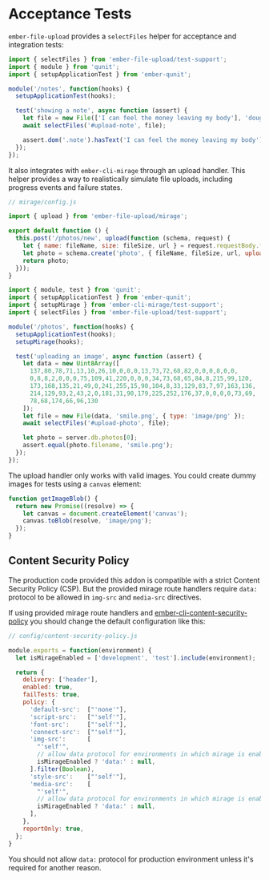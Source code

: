 # Acceptance Tests

`ember-file-upload` provides a `selectFiles` helper for acceptance and integration tests:

```javascript
import { selectFiles } from 'ember-file-upload/test-support';
import { module } from 'qunit';
import { setupApplicationTest } from 'ember-qunit';

module('/notes', function(hooks) {
  setupApplicationTest(hooks);

  test('showing a note', async function (assert) {
    let file = new File(['I can feel the money leaving my body'], 'douglas_coupland.txt', { type: 'text/plain' });
    await selectFiles('#upload-note', file);

    assert.dom('.note').hasText('I can feel the money leaving my body');
  });
});
```

It also integrates with `ember-cli-mirage` through an upload handler. This helper provides a way to realistically simulate file uploads, including progress events and failure states.

```javascript
// mirage/config.js

import { upload } from 'ember-file-upload/mirage';

export default function () {
  this.post('/photos/new', upload(function (schema, request) {
    let { name: fileName, size: fileSize, url } = request.requestBody.file;
    let photo = schema.create('photo', { fileName, fileSize, url, uploadedAt: new Date() });
    return photo;
  }));
}
```

```javascript
import { module, test } from 'qunit';
import { setupApplicationTest } from 'ember-qunit';
import { setupMirage } from 'ember-cli-mirage/test-support';
import { selectFiles } from 'ember-file-upload/test-support';

module('/photos', function(hooks) {
  setupApplicationTest(hooks);
  setupMirage(hooks);

  test('uploading an image', async function (assert) {
    let data = new Uint8Array([
      137,80,78,71,13,10,26,10,0,0,0,13,73,72,68,82,0,0,0,8,0,0,
      0,8,8,2,0,0,0,75,109,41,220,0,0,0,34,73,68,65,84,8,215,99,120,
      173,168,135,21,49,0,241,255,15,90,104,8,33,129,83,7,97,163,136,
      214,129,93,2,43,2,0,181,31,90,179,225,252,176,37,0,0,0,0,73,69,
      78,68,174,66,96,130
    ]);
    let file = new File(data, 'smile.png', { type: 'image/png' });
    await selectFiles('#upload-photo', file);

    let photo = server.db.photos[0];
    assert.equal(photo.filename, 'smile.png');
  });
});
```

The upload handler only works with valid images. You could create dummy images for tests using a `canvas` element:

```javascript
function getImageBlob() {
  return new Promise((resolve) => {
    let canvas = document.createElement('canvas');
    canvas.toBlob(resolve, 'image/png');
  });
}
```

## Content Security Policy

The production code provided this addon is compatible with a strict Content Security Policy (CSP). But the provided mirage route handlers require `data:` protocol to be allowed in `img-src` and `media-src` directives.

If using provided mirage route handlers and [ember-cli-content-security-policy](https://github.com/rwjblue/ember-cli-content-security-policy#ember-cli-content-security-policy) you should change the default configuration like this:

```js
// config/content-security-policy.js

module.exports = function(environment) {
  let isMirageEnabled = ['development', 'test'].include(environment);

  return {
    delivery: ['header'],
    enabled: true,
    failTests: true,
    policy: {
      'default-src':  ["'none'"],
      'script-src':   ["'self'"],
      'font-src':     ["'self'"],
      'connect-src':  ["'self'"],
      'img-src':      [
        "'self'",
        // allow data protocol for environments in which mirage is enabled
        isMirageEnabled ? 'data:' : null,
      ].filter(Boolean),
      'style-src':    ["'self'"],
      'media-src':    [
        "'self'",
        // allow data protocol for environments in which mirage is enabled
        isMirageEnabled ? 'data:' : null,
      ],
    },
    reportOnly: true,
  };
}
```

You should not allow `data:` protocol for production environment unless it's required for another reason.
